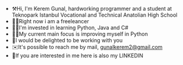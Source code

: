 - ⚒️Hi, I'm Kerem Gunal, hardworking programmer and a student at Teknopark Istanbul Vocational and Technical Anatolian High School
- 🙋‍♂️Right now i am a freeleancer
- 👨‍💻I'm invested in learning Python, Java and C#
- 👨‍🏫My current main focus is improving myself in Python
- 🤜I would be delighted to be working with you
- ✉️It's possible to reach me by mail, gunalkerem2@gmail.com
- 🧩If you are interested in me here is also my LINKEDIN
